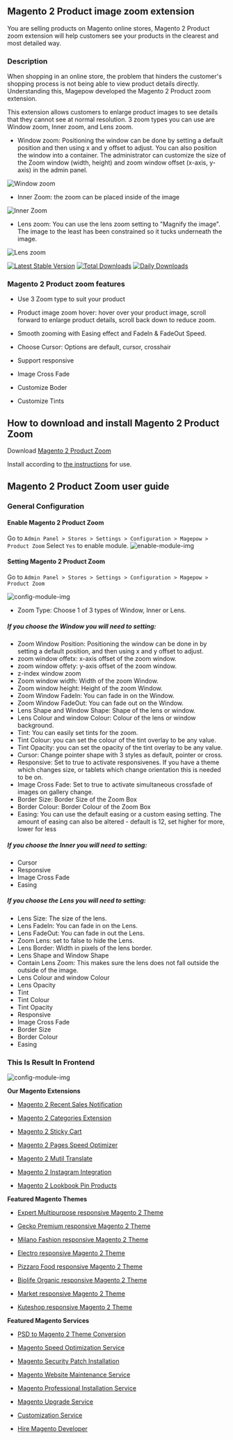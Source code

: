 ## Magento 2 Product image zoom extension 

You are selling products on Magento online stores, Magento 2 Product zoom extension will help customers see your products in the clearest and most detailed way.

### Description

When shopping in an online store, the problem that hinders the customer's shopping process is not being able to view product details directly. Understanding this, Magepow developed the Magento 2 Product zoom extension.

This extension allows customers to enlarge product images to see details that they cannot see at normal resolution. 3 zoom types you can use are Window zoom, Inner zoom, and Lens zoom.

- Window zoom: Positioning the window can be done by setting a default position and then using x and y offset to adjust. You can also position the window into a container. The administrator can customize the size of the Zoom window (width, height) and zoom window offset (x-axis, y-axis) in the admin panel.

![Window zoom](https://github.com/magepow/magento-2-product-zoom/blob/main/media/window-zoom.gif)

- Inner Zoom: the zoom can be placed inside of the image

![Inner Zoom](https://github.com/magepow/magento-2-product-zoom/blob/main/media/zoom-type-inner.gif)

- Lens zoom: You can use the lens zoom setting to "Magnify the image". The image to the least has been constrained so it tucks underneath the image.

![Lens zoom](https://github.com/magepow/magento-2-product-zoom/blob/main/media/zoom-type-lens.gif)

[![Latest Stable Version](https://poser.pugx.org/magepow/productzoom/v/stable)](https://packagist.org/packages/magepow/productzoom)
[![Total Downloads](https://poser.pugx.org/magepow/productzoom/downloads)](https://packagist.org/packages/magepow/productzoom)
[![Daily Downloads](https://poser.pugx.org/magepow/productzoom/d/daily)](https://packagist.org/packages/magepow/productzoom)

### Magento 2 Product zoom features
- Use 3 Zoom type to suit your product

- Product image zoom hover: hover over your product image, scroll forward to enlarge product details, scroll back down to reduce zoom. 

- Smooth zooming with Easing effect and FadeIn & FadeOut Speed.

- Choose Cursor: Options are default, cursor, crosshair

- Support responsive

- Image Cross Fade

- Customize Boder

- Customize Tints

## How to download and install Magento 2 Product Zoom

Download [Magento 2 Product Zoom](https://magepow.com/magento-2-product-zoom.html)

Install according to [the instructions](https://docs.alothemes.com/m2/extension/productzoom/) for use.

## Magento 2 Product Zoom user guide
### General Configuration
#### Enable Magento 2 Product Zoom
Go to `Admin Panel > Stores > Settings > Configuration > Magepow > Product Zoom`
Select `Yes` to enable module.
![enable-module-img](https://github.com/magepow/magento-2-product-zoom/blob/main/media/enable-1.png)

#### Setting Magento 2 Product Zoom
Go to `Admin Panel > Stores > Settings > Configuration > Magepow > Product Zoom`

![config-module-img](https://github.com/magepow/magento-2-product-zoom/blob/main/media/backend-11.png)

* Zoom Type: Choose 1 of 3 types of Window, Inner or Lens.

##### If you choose the Window you will need to setting:

* Zoom Window Position: Positioning the window can be done in by setting a default position, and then using x and y offset to adjust.
* zoom window offetx: x-axis offset of the zoom window.
* zoom window offety: y-axis offset of the zoom window.
* z-index window zoom
* Zoom window width: Width of the zoom Window.
* Zoom window height: Height of the zoom Window.
* Zoom Window FadeIn: You can fade in on the Window.
* Zoom Window FadeOut: You can fade out on the Window.
* Lens Shape and Window Shape: Shape of the lens or window.
* Lens Colour and window Colour: Colour of the lens or window background.
* Tint: You can easily set tints for the zoom.
* Tint Colour: you can set the colour of the tint overlay to be any value.
* Tint Opacity: you can set the opacity of the tint overlay to be any value.
* Cursor: Change pointer shape with 3 styles as default, pointer or cross.
* Responsive: Set to true to activate responsivenes. If you have a theme which changes size, or tablets which change orientation this is needed to be on.
* Image Cross Fade: Set to true to activate simultaneous crossfade of images on gallery change. 
* Border Size: Border Size of the Zoom Box	
* Border Colour: Border Colour of the Zoom Box
* Easing: You can use the default easing or a custom easing setting. The amount of easing can also be altered - default is 12, set higher for more, lower for less

##### If you choose the Inner you will need to setting:

* Cursor
* Responsive
* Image Cross Fade
* Easing

##### If you choose the Lens you will need to setting:

* Lens Size: The size of the lens.
* Lens FadeIn: You can fade in on the Lens.
* Lens FadeOut: You can fade in out the Lens.
* Zoom Lens: set to false to hide the Lens.
* Lens Border: Width in pixels of the lens border. 
* Lens Shape and Window Shape
* Contain Lens Zoom: This makes sure the lens does not fall outside the outside of the image.
* Lens Colour and window Colour
* Lens Opacity
* Tint	
* Tint Colour	
* Tint Opacity
* Responsive
* Image Cross Fade
* Border Size	
* Border Colour
* Easing

### This Is Result In Frontend
![config-module-img](https://github.com/magepow/magento-2-product-zoom/blob/main/media/frontend-.gif)

**Our Magento Extensions**

* [Magento 2 Recent Sales Notification](https://magepow.com/magento-2-recent-sales-notification.html)

* [Magento 2 Categories Extension](https://magepow.com/magento-categories-extension.html)

* [Magento 2 Sticky Cart](https://magepow.com/magento-sticky-cart.html)

* [Magento 2 Pages Speed Optimizer](https://magepow.com/magento-speed-optimizer.html)

* [Magento 2 Mutil Translate](https://magepow.com/magento-multi-translate.html)

* [Magento 2 Instagram Integration](https://magepow.com/magento-2-instagram.html)

* [Magento 2 Lookbook Pin Products](https://magepow.com/lookbook-pin-products.html)

**Featured Magento Themes**

* [Expert Multipurpose responsive Magento 2 Theme](https://1.envato.market/c/1314680/275988/4415?u=https://themeforest.net/item/expert-premium-responsive-magento-2-and-1-support-rtl-magento-2-/21667789)

* [Gecko Premium responsive Magento 2 Theme](https://1.envato.market/c/1314680/275988/4415?u=https://themeforest.net/item/gecko-responsive-magento-2-theme-rtl-supported/24677410)

* [Milano Fashion responsive Magento 2 Theme](https://1.envato.market/c/1314680/275988/4415?u=https://themeforest.net/item/milano-fashion-responsive-magento-1-2-theme/12141971)

* [Electro responsive Magento 2 Theme](https://1.envato.market/c/1314680/275988/4415?u=https://themeforest.net/item/electro-responsive-magento-1-2-theme/17042067)

* [Pizzaro Food responsive Magento 2 Theme](https://1.envato.market/c/1314680/275988/4415?u=https://themeforest.net/item/pizzaro-food-responsive-magento-1-2-theme/19438157)

* [Biolife Organic responsive Magento 2 Theme](https://1.envato.market/c/1314680/275988/4415?u=https://themeforest.net/item/biolife-organic-food-magento-2-theme-rtl-supported/25712510)

* [Market responsive Magento 2 Theme](https://1.envato.market/c/1314680/275988/4415?u=https://themeforest.net/item/market-responsive-magento-2-theme/22997928)

* [Kuteshop responsive Magento 2 Theme](https://1.envato.market/c/1314680/275988/4415?u=https://themeforest.net/item/kuteshop-multipurpose-responsive-magento-1-2-theme/12985435)

**Featured Magento Services**

* [PSD to Magento 2 Theme Conversion](https://magepow.com/psd-to-magento-theme-conversion.html)

* [Magento Speed Optimization Service](https://magepow.com/magento-speed-optimization-service.html)

* [Magento Security Patch Installation](https://magepow.com/magento-security-patch-installation.html)

* [Magento Website Maintenance Service](https://magepow.com/website-maintenance-service.html)

* [Magento Professional Installation Service](https://magepow.com/professional-installation-service.html)

* [Magento Upgrade Service](https://magepow.com/magento-upgrade-service.html)

* [Customization Service](https://magepow.com/customization-service.html)

* [Hire Magento Developer](https://magepow.com/hire-magento-developer.html)

